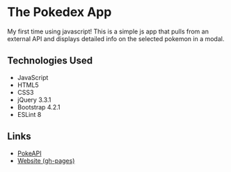 # The Pokedex App

My first time using javascript! This is a simple js app that pulls from an external API and displays detailed info on the selected pokemon in a modal.

## Technologies Used

- JavaScript
- HTML5
- CSS3
- jQuery 3.3.1
- Bootstrap 4.2.1
- ESLint 8

## Links

- [PokeAPI](https://pokeapi.co/)
- [Website (gh-pages)](https://maishpie.github.io/pokedex/)
